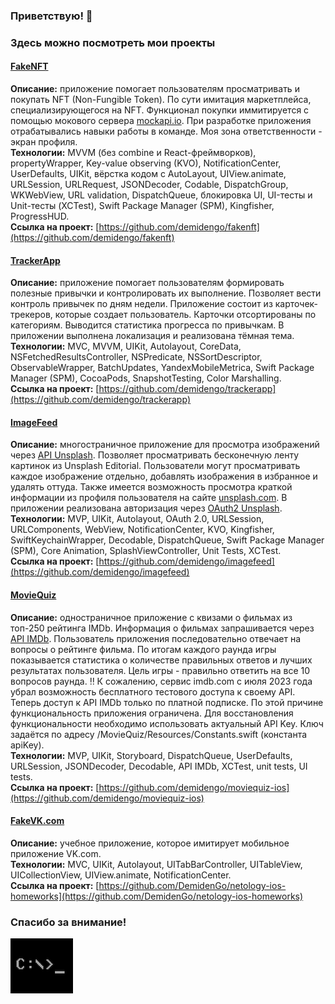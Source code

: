### Приветствую! 👋 
### Здесь можно посмотреть мои проекты

#### [FakeNFT](https://github.com/demidengo/fakenft)

**Описание:** приложение помогает пользователям просматривать и покупать NFT (Non-Fungible Token). По сути имитация маркетплейса, специализирующегося на NFT. Функционал покупки иммитируется с помощью мокового сервера [mockapi.io](https://mockapi.io). При разработке приложения отрабатывались навыки работы в команде. Моя зона ответственности - экран профиля.  
**Технологии:** MVVM (без combine и React-фреймворков), propertyWrapper, Key-value observing (KVO), NotificationCenter, UserDefaults, UIKit, вёрстка кодом с AutoLayout, UIView.animate, URLSession, URLRequest, JSONDecoder, Codable, DispatchGroup, WKWebView, URL validation, DispatchQueue, блокировка UI, UI-тесты и Unit-тесты (XCTest), Swift Package Manager (SPM), Kingfisher, ProgressHUD.  
**Ссылка на проект:** [https://github.com/demidengo/fakenft](https://github.com/demidengo/fakenft)

#### [TrackerApp](https://github.com/demidengo/trackerapp)

**Описание:** приложение помогает пользователям формировать полезные привычки и контролировать их выполнение. Позволяет вести контроль привычек по дням недели. Приложение состоит из карточек-трекеров, которые создает пользователь. Карточки отсортированы по категориям. Выводится статистика прогресса по привычкам. В приложении выполнена локализация и реализована тёмная тема.  
**Технологии:** MVC, MVVM, UIKit, Autolayout, CoreData, NSFetchedResultsController, NSPredicate, NSSortDescriptor, ObservableWrapper, BatchUpdates, YandexMobileMetrica, Swift Package Manager (SPM), CocoaPods, SnapshotTesting, Color Marshalling.  
**Ссылка на проект:** [https://github.com/demidengo/trackerapp](https://github.com/demidengo/trackerapp)

#### [ImageFeed](https://github.com/demidengo/imagefeed)

**Описание:** многостраничное приложение для просмотра изображений через [API Unsplash](https://unsplash.com/documentation). Позволяет просматривать бесконечную ленту картинок из Unsplash Editorial. Пользователи могут просматривать каждое изображение отдельно, добавлять изображения в избранное и удалять оттуда. Также имеется возможность просмотра краткой информации из профиля пользователя на сайте [unsplash.com](https://unsplash.com). В приложении реализована авторизация через [OAuth2 Unsplash](https://unsplash.com/documentation/user-authentication-workflow).  
**Технологии:** MVP, UIKit, Autolayout, OAuth 2.0, URLSession, URLComponents, WebView, NotificationCenter, KVO, Kingfisher, SwiftKeychainWrapper, Decodable, DispatchQueue, Swift Package Manager (SPM), Core Animation, SplashViewController, Unit Tests, XCTest.  
**Ссылка на проект:** [https://github.com/demidengo/imagefeed](https://github.com/demidengo/imagefeed)

#### [MovieQuiz](https://github.com/demidengo/moviequiz-ios)

**Описание:** одностраничное приложение с квизами о фильмах из топ-250 рейтинга IMDb. Информация о фильмах запрашивается через [API IMDb](https://imdb-api.com/api#Top250Movies-header). Пользователь приложения последовательно отвечает на вопросы о рейтинге фильма. По итогам каждого раунда игры показывается статистика о количестве правильных ответов и лучших результатах пользователя. Цель игры - правильно ответить на все 10 вопросов раунда. ‼️ К сожалению, сервис imdb.com с июля 2023 года убрал возможность бесплатного тестового доступа к своему API. Теперь доступ к API IMDb только по платной подписке. По этой причине функциональность приложения ограничена. Для восстановления функциональности необходимо использовать актуальный API Key. Ключ задаётся по адресу /MovieQuiz/Resources/Constants.swift (константа apiKey).  
**Технологии:** MVP, UIKit, Storyboard, DispatchQueue, UserDefaults, URLSession, JSONDecoder, Decodable, API IMDb, XCTest, unit tests, UI tests.  
**Ссылка на проект:** [https://github.com/demidengo/moviequiz-ios](https://github.com/demidengo/moviequiz-ios)

#### [FakeVK.com](https://github.com/DemidenGo/netology-ios-homeworks)

**Описание:** учебное приложение, которое имитирует мобильное приложение VK.com.  
**Технологии:** MVC, UIKit, Autolayout, UITabBarController, UITableView, UICollectionView, UIView.animate, NotificationCenter.  
**Ссылка на проект:** [https://github.com/DemidenGo/netology-ios-homeworks](https://github.com/DemidenGo/netology-ios-homeworks)

### Спасибо за внимание!
![command-line](image.png)
